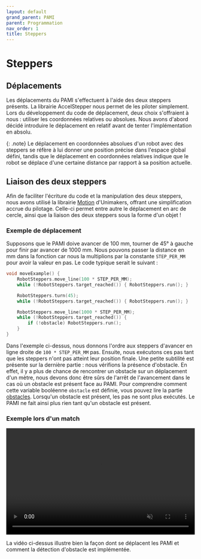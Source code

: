```yaml
---
layout: default
grand_parent: PAMI
parent: Programmation
nav_order: 1
title: Steppers
---
```


<style>
	.video-container {
		position: relative;
		padding-bottom: 56.25%; /* Ratio 16:9 */
		height: 0;
		overflow: hidden;
		max-width: 100%;
		background: #000;
	}

	.video-container video {
		position: absolute;
		top: 0;
		left: 0;
		width: 100%;
		height: 100%;
	}
</style>

# Steppers

## Déplacements

Les déplacements du PAMI s'effectuent à l'aide des deux steppers présents. La librairie AccelStepper nous permet de les piloter simplement. Lors du développement du code de déplacement, deux choix s'offraient à nous : utiliser les coordonnées relatives ou absolues. Nous avons d'abord décidé introduire le déplacement en relatif avant de tenter l'implémentation en absolu.

{: .note}
Le déplacement en coordonnées absolues d'un robot avec des steppers se réfère à lui donner une position précise dans l'espace global défini, tandis que le déplacement en coordonnées relatives indique que le robot se déplace d'une certaine distance par rapport à sa position actuelle.

## Liaison des deux steppers

Afin de faciliter l'écriture du code et la manipulation des deux steppers, nous avons utilisé la librairie [Motion](https://github.com/Unimakers/CDR-2024-FIRMWARE/tree/main/CDR2024%20BASE/lib/Motion) d'Unimakers, offrant une simplification accrue du pilotage. Celle-ci permet entre autre le déplacement en arc de cercle, ainsi que la liaison des deux steppers sous la forme d'un objet !

### Exemple de déplacement

Supposons que le PAMI doive avancer de 100 mm, tourner de 45° à gauche pour finir par avancer de 1000 mm. Nous pouvons passer la distance en mm dans la fonction car nous la multiplions par la constante `STEP_PER_MM` pour avoir la valeur en pas. Le code typique serait le suivant :

```c
void moveExample() {
	RobotSteppers.move_line(100 * STEP_PER_MM);
	while (!RobotSteppers.target_reached()) { RobotSteppers.run(); }

	RobotSteppers.turn(45);
	while (!RobotSteppers.target_reached()) { RobotSteppers.run(); }

	RobotSteppers.move_line(1000 * STEP_PER_MM);
	while (!RobotSteppers.target_reached()) {
		if (!obstacle) RobotSteppers.run();
	}
}
```

Dans l'exemple ci-dessus, nous donnons l'ordre aux steppers d'avancer en ligne droite de `100 * STEP_PER_MM` pas. Ensuite, nous exécutons ces pas tant que les steppers n'ont pas atteint leur position finale. Une petite subtilité est présente sur la dernière partie : nous vérifions la présence d'obstacle. En effet, il y a plus de chance de rencontrer un obstacle sur un déplacement d'un mètre, nous devons donc être sûrs de l'arrêt de l'avancement dans le cas où un obstacle est présent face au PAMI. Pour comprendre comment cette variable booléenne `obstacle` est définie, vous pouvez lire la partie [obstacles](./Obstacles_Pamis.html). Lorsqu'un obstacle est présent, les pas ne sont plus exécutés. Le PAMI ne fait ainsi plus rien tant qu'un obstacle est présent.

### Exemple lors d'un match

<div class="video-container"><video muted autoplay loop><source src="../images/pami-move.webm" type="video/webm" /></video></div>

La vidéo ci-dessus illustre bien la façon dont se déplacent les PAMI et comment la détection d'obstacle est implémentée.
